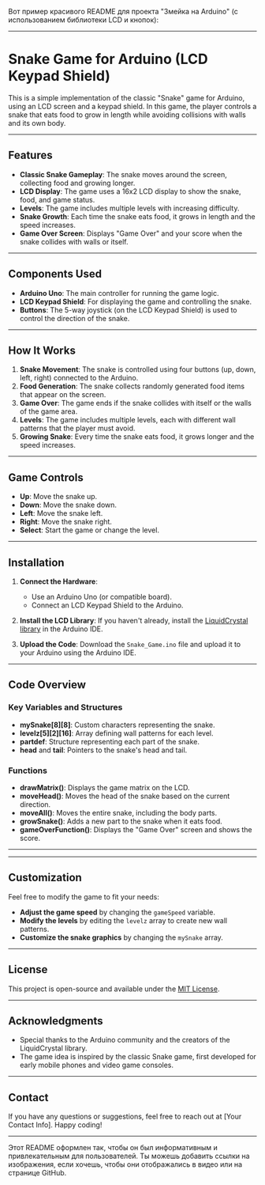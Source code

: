 Вот пример красивого README для проекта "Змейка на Arduino" (с использованием библиотеки LCD и кнопок):

---

# Snake Game for Arduino (LCD Keypad Shield)

This is a simple implementation of the classic "Snake" game for Arduino, using an LCD screen and a keypad shield. In this game, the player controls a snake that eats food to grow in length while avoiding collisions with walls and its own body.

---

## Features

- **Classic Snake Gameplay**: The snake moves around the screen, collecting food and growing longer.
- **LCD Display**: The game uses a 16x2 LCD display to show the snake, food, and game status.
- **Levels**: The game includes multiple levels with increasing difficulty.
- **Snake Growth**: Each time the snake eats food, it grows in length and the speed increases.
- **Game Over Screen**: Displays "Game Over" and your score when the snake collides with walls or itself.

---

## Components Used

- **Arduino Uno**: The main controller for running the game logic.
- **LCD Keypad Shield**: For displaying the game and controlling the snake.
- **Buttons**: The 5-way joystick (on the LCD Keypad Shield) is used to control the direction of the snake.

---

## How It Works

1. **Snake Movement**: The snake is controlled using four buttons (up, down, left, right) connected to the Arduino.
2. **Food Generation**: The snake collects randomly generated food items that appear on the screen.
3. **Game Over**: The game ends if the snake collides with itself or the walls of the game area.
4. **Levels**: The game includes multiple levels, each with different wall patterns that the player must avoid.
5. **Growing Snake**: Every time the snake eats food, it grows longer and the speed increases.

---

## Game Controls

- **Up**: Move the snake up.
- **Down**: Move the snake down.
- **Left**: Move the snake left.
- **Right**: Move the snake right.
- **Select**: Start the game or change the level.

---

## Installation

1. **Connect the Hardware**:
   - Use an Arduino Uno (or compatible board).
   - Connect an LCD Keypad Shield to the Arduino.
   
2. **Install the LCD Library**:
   If you haven't already, install the [LiquidCrystal library](https://www.arduino.cc/en/Reference/LiquidCrystal) in the Arduino IDE.

3. **Upload the Code**:
   Download the `Snake_Game.ino` file and upload it to your Arduino using the Arduino IDE.

---

## Code Overview

### Key Variables and Structures

- **mySnake[8][8]**: Custom characters representing the snake.
- **levelz[5][2][16]**: Array defining wall patterns for each level.
- **partdef**: Structure representing each part of the snake.
- **head** and **tail**: Pointers to the snake's head and tail.

### Functions

- **drawMatrix()**: Displays the game matrix on the LCD.
- **moveHead()**: Moves the head of the snake based on the current direction.
- **moveAll()**: Moves the entire snake, including the body parts.
- **growSnake()**: Adds a new part to the snake when it eats food.
- **gameOverFunction()**: Displays the "Game Over" screen and shows the score.

---


---

## Customization

Feel free to modify the game to fit your needs:

- **Adjust the game speed** by changing the `gameSpeed` variable.
- **Modify the levels** by editing the `levelz` array to create new wall patterns.
- **Customize the snake graphics** by changing the `mySnake` array.

---

## License

This project is open-source and available under the [MIT License](LICENSE).

---

## Acknowledgments

- Special thanks to the Arduino community and the creators of the LiquidCrystal library.
- The game idea is inspired by the classic Snake game, first developed for early mobile phones and video game consoles.

---

## Contact

If you have any questions or suggestions, feel free to reach out at [Your Contact Info]. Happy coding!

---

Этот README оформлен так, чтобы он был информативным и привлекательным для пользователей. Ты можешь добавить ссылки на изображения, если хочешь, чтобы они отображались в видео или на странице GitHub.

